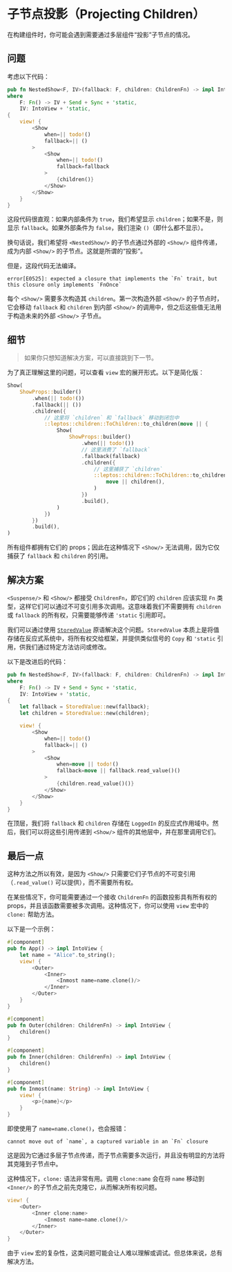 # 子节点投影（Projecting Children）

在构建组件时，你可能会遇到需要通过多层组件“投影”子节点的情况。

## 问题

考虑以下代码：

```rust
pub fn NestedShow<F, IV>(fallback: F, children: ChildrenFn) -> impl IntoView
where
    F: Fn() -> IV + Send + Sync + 'static,
    IV: IntoView + 'static,
{
    view! {
        <Show
            when=|| todo!()
            fallback=|| ()
        >
            <Show
                when=|| todo!()
                fallback=fallback
            >
                {children()}
            </Show>
        </Show>
    }
}
```

这段代码很直观：如果内部条件为 `true`，我们希望显示 `children`；如果不是，则显示 `fallback`。如果外部条件为 `false`，我们渲染 `()`（即什么都不显示）。

换句话说，我们希望将 `<NestedShow/>` 的子节点通过外部的 `<Show/>` 组件传递，成为内部 `<Show/>` 的子节点。这就是所谓的“投影”。

但是，这段代码无法编译。

```
error[E0525]: expected a closure that implements the `Fn` trait, but this closure only implements `FnOnce`
```

每个 `<Show/>` 需要多次构造其 `children`。第一次构造外部 `<Show/>` 的子节点时，它会移动 `fallback` 和 `children` 到内部 `<Show/>` 的调用中，但之后这些值无法用于构造未来的外部 `<Show/>` 子节点。

## 细节

> 如果你只想知道解决方案，可以直接跳到下一节。

为了真正理解这里的问题，可以查看 `view` 宏的展开形式。以下是简化版：

```rust
Show(
    ShowProps::builder()
        .when(|| todo!())
        .fallback(|| ())
        .children({
            // 这里将 `children` 和 `fallback` 移动到闭包中
            ::leptos::children::ToChildren::to_children(move || {
                Show(
                    ShowProps::builder()
                        .when(|| todo!())
                        // 这里消费了 `fallback`
                        .fallback(fallback)
                        .children({
                            // 这里捕获了 `children`
                            ::leptos::children::ToChildren::to_children(
                                move || children(),
                            )
                        })
                        .build(),
                )
            })
        })
        .build(),
)
```

所有组件都拥有它们的 props；因此在这种情况下 `<Show/>` 无法调用，因为它仅捕获了 `fallback` 和 `children` 的引用。

## 解决方案

`<Suspense/>` 和 `<Show/>` 都接受 `ChildrenFn`，即它们的 `children` 应该实现 `Fn` 类型，这样它们可以通过不可变引用多次调用。这意味着我们不需要拥有 `children` 或 `fallback` 的所有权，只需要能够传递 `'static` 引用即可。

我们可以通过使用 [`StoredValue`](https://docs.rs/leptos/latest/leptos/reactive/owner/struct.StoredValue.html) 原语解决这个问题。`StoredValue` 本质上是将值存储在反应式系统中，将所有权交给框架，并提供类似信号的 `Copy` 和 `'static` 引用，供我们通过特定方法访问或修改。

以下是改进后的代码：

```rust
pub fn NestedShow<F, IV>(fallback: F, children: ChildrenFn) -> impl IntoView
where
    F: Fn() -> IV + Send + Sync + 'static,
    IV: IntoView + 'static,
{
    let fallback = StoredValue::new(fallback);
    let children = StoredValue::new(children);

    view! {
        <Show
            when=|| todo!()
            fallback=|| ()
        >
            <Show
                when=move || todo!()
                fallback=move || fallback.read_value()()
            >
                {children.read_value()()}
            </Show>
        </Show>
    }
}
```

在顶层，我们将 `fallback` 和 `children` 存储在 `LoggedIn` 的反应式作用域中。然后，我们可以将这些引用传递到 `<Show/>` 组件的其他层中，并在那里调用它们。

## 最后一点

这种方法之所以有效，是因为 `<Show/>` 只需要它们子节点的不可变引用（`.read_value()` 可以提供），而不需要所有权。

在某些情况下，你可能需要通过一个接收 `ChildrenFn` 的函数投影具有所有权的 props，并且该函数需要被多次调用。这种情况下，你可以使用 `view` 宏中的 `clone:` 帮助方法。

以下是一个示例：

```rust
#[component]
pub fn App() -> impl IntoView {
    let name = "Alice".to_string();
    view! {
        <Outer>
            <Inner>
                <Inmost name=name.clone()/>
            </Inner>
        </Outer>
    }
}

#[component]
pub fn Outer(children: ChildrenFn) -> impl IntoView {
    children()
}

#[component]
pub fn Inner(children: ChildrenFn) -> impl IntoView {
    children()
}

#[component]
pub fn Inmost(name: String) -> impl IntoView {
    view! {
        <p>{name}</p>
    }
}
```

即使使用了 `name=name.clone()`，也会报错：

```
cannot move out of `name`, a captured variable in an `Fn` closure
```

这是因为它通过多层子节点传递，而子节点需要多次运行，并且没有明显的方法将其克隆到子节点中。

这种情况下，`clone:` 语法非常有用。调用 `clone:name` 会在将 `name` 移动到 `<Inner/>` 的子节点之前先克隆它，从而解决所有权问题。

```rust
view! {
    <Outer>
        <Inner clone:name>
            <Inmost name=name.clone()/>
        </Inner>
    </Outer>
}
```

由于 `view` 宏的复杂性，这类问题可能会让人难以理解或调试。但总体来说，总有解决方法。
